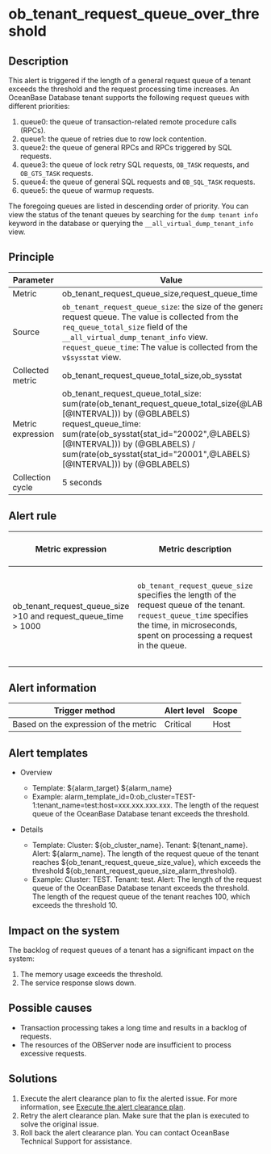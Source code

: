 # ob_tenant_request_queue_over_threshold

## Description

This alert is triggered if the length of a general request queue of a tenant exceeds the threshold and the request processing time increases.
An OceanBase Database tenant supports the following request queues with different priorities:

1. queue0: the queue of transaction-related remote procedure calls (RPCs). 
2. queue1: the queue of retries due to row lock contention. 
3. queue2: the queue of general RPCs and RPCs triggered by SQL requests. 
4. queue3: the queue of lock retry SQL requests, `OB_TASK` requests, and `OB_GTS_TASK` requests. 
5. queue4: the queue of general SQL requests and `OB_SQL_TASK` requests. 
6. queue5: the queue of warmup requests.

The foregoing queues are listed in descending order of priority. You can view the status of the tenant queues by searching for the `dump tenant info` keyword in the database or querying the `__all_virtual_dump_tenant_info` view. 

## Principle

| Parameter | Value |
| --- | --- |
| Metric | ob_tenant_request_queue_size,request_queue_time |
| Source | `ob_tenant_request_queue_size`: the size of the general request queue. The value is collected from the `req_queue_total_size` field of the `__all_virtual_dump_tenant_info` view. </br>`request_queue_time`: The value is collected from the `v$sysstat` view. |
| Collected metric | ob_tenant_request_queue_total_size,ob_sysstat |
| Metric expression | ob_tenant_request_queue_total_size: sum(rate(ob_tenant_request_queue_total_size{@LABELS}[@INTERVAL])) by (@GBLABELS)</br>request_queue_time: sum(rate(ob_sysstat{stat_id="20002",@LABELS}[@INTERVAL])) by (@GBLABELS) / sum(rate(ob_sysstat{stat_id="20001",@LABELS}[@INTERVAL])) by (@GBLABELS) |
| Collection cycle | 5 seconds |

## Alert rule

| Metric expression | Metric description | Default threshold | Detection cycle | Time before clearance |
| --- | --- | --- | --- | --- |
| ob_tenant_request_queue_size >10 and request_queue_time > 1000 | `ob_tenant_request_queue_size` specifies the length of the request queue of the tenant. `request_queue_time` specifies the time, in microseconds, spent on processing a request in the queue. | <ul><li>Length threshold: 10</li><li>Processing time threshold: 1 millisecond</li> | 10 seconds | 5 minutes |

## Alert information

| Trigger method | Alert level | Scope |
| --- | --- | --- |
| Based on the expression of the metric | Critical | Host |

## Alert templates

* Overview

   * Template: \${alarm_target} ${alarm_name}
   * Example: alarm_template_id=0:ob_cluster=TEST-1:tenant_name=test:host=xxx.xxx.xxx.xxx. The length of the request queue of the OceanBase Database tenant exceeds the threshold.

* Details

   * Template: Cluster: \${ob_cluster_name}. Tenant: \${tenant_name}. Alert: \${alarm_name}. The length of the request queue of the tenant reaches \${ob_tenant_request_queue_size_value}, which exceeds the threshold \${ob_tenant_request_queue_size_alarm_threshold}. 
   * Example: Cluster: TEST. Tenant: test. Alert: The length of the request queue of the OceanBase Database tenant exceeds the threshold. The length of the request queue of the tenant reaches 100, which exceeds the threshold 10. 

## Impact on the system

The backlog of request queues of a tenant has a significant impact on the system:

1. The memory usage exceeds the threshold. 
2. The service response slows down. 

## Possible causes

* Transaction processing takes a long time and results in a backlog of requests. 
* The resources of the OBServer node are insufficient to process excessive requests. 

## Solutions

1. Execute the alert clearance plan to fix the alerted issue. For more information, see [Execute the alert clearance plan](../500.appendix/400.execute-the-plan.md). 
2. Retry the alert clearance plan. Make sure that the plan is executed to solve the original issue. 
3. Roll back the alert clearance plan. You can contact OceanBase Technical Support for assistance. 

